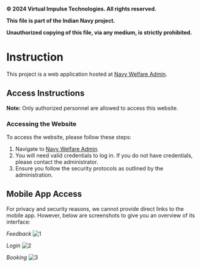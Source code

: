 **© 2024 Virtual Impulse Technologies. All rights reserved.**

**This file is part of the Indian Navy  project.**

**Unauthorized copying of this file, via any medium, is strictly prohibited.**

# **Instruction**
This project is a web application hosted at [Navy Welfare Admin](https://welfareadmin.000webhostapp.com/).

## Access Instructions

**Note:** Only authorized personnel are allowed to access this website.

### Accessing the Website

To access the website, please follow these steps:

1. Navigate to [Navy Welfare Admin](https://welfareadmin.000webhostapp.com/).
2. You will need valid credentials to log in. If you do not have credentials, please contact the administrator.
3. Ensure you follow the security protocols as outlined by the administration.
## Mobile App Access

For privacy and security reasons, we cannot provide direct links to the mobile app. However, below are screenshots to give you an overview of its interface:

*Feedback*
![1](https://github.com/kirancreed/An-Automated-Movie-Ticket-Booking-App-for-Indian-Navy/assets/157285429/797c16ca-2cbb-46b1-850b-461f713e8212)

*Login*
![2](https://github.com/kirancreed/An-Automated-Movie-Ticket-Booking-App-for-Indian-Navy/assets/157285429/25d510a2-290f-4143-949d-a2a3d79a54ba)

*Booking*
![3](https://github.com/kirancreed/An-Automated-Movie-Ticket-Booking-App-for-Indian-Navy/assets/157285429/7c027d70-00bd-4f61-8034-c5475b32c8a1)


